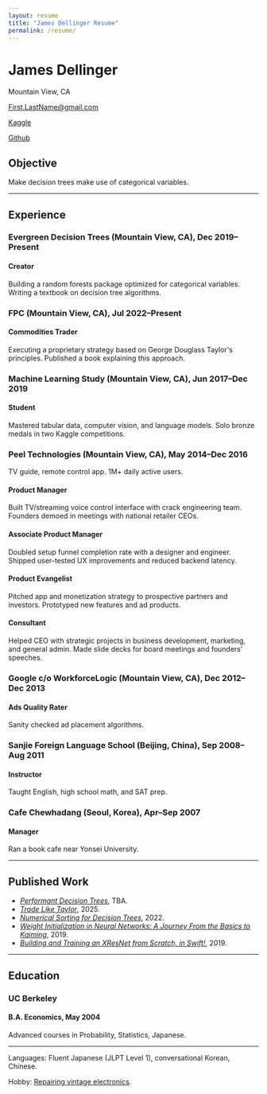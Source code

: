 ```yaml
---
layout: resume
title: "James Dellinger Resume"
permalink: /resume/
---
```


# James Dellinger
Mountain View, CA

First.LastName@gmail.com

[Kaggle](https://www.kaggle.com/jamesdellinger)

[Github](https://github.com/jamesdellinger)

## Objective
Make decision trees make use of categorical variables. 

---

## Experience
### Evergreen Decision Trees (Mountain View, CA), Dec 2019–Present
#### Creator
Building a random forests package optimized for categorical variables. Writing a textbook on decision tree algorithms.

### FPC (Mountain View, CA), Jul 2022–Present
#### Commodities Trader
Executing a proprietary strategy based on George Douglass Taylor's principles. Published a book explaining this approach.

### Machine Learning Study (Mountain View, CA), Jun 2017–Dec 2019
#### Student
Mastered tabular data, computer vision, and language models. Solo bronze medals in two Kaggle competitions.

### Peel Technologies (Mountain View, CA), May 2014–Dec 2016
TV guide, remote control app. 1M+ daily active users.

<!-- Won't display exact start/end dates of each job title at Peel.
But here they are for future reference:
Product Manager, Sep 2015–Dec 2016
Associate Product Manager, Feb 2015–Sep 2015
Product Evangelist, Aug 2014–Feb 2015
Consultant, May 2014–Aug 2014 -->

#### Product Manager
Built TV/streaming voice control interface with crack engineering team. Founders demoed in meetings with national retailer CEOs.

#### Associate Product Manager
Doubled setup funnel completion rate with a designer and engineer. Shipped user-tested UX improvements and reduced backend latency.

#### Product Evangelist
Pitched app and monetization strategy to prospective partners and investors. Prototyped new features and ad products.

#### Consultant
Helped CEO with strategic projects in business development, marketing, and general admin. Made slide decks for board meetings and founders' speeches.

### Google c/o WorkforceLogic (Mountain View, CA), Dec 2012–Dec 2013
#### Ads Quality Rater
Sanity checked ad placement algorithms.

### Sanjie Foreign Language School (Beijing, China), Sep 2008–Aug 2011
#### Instructor
Taught English, high school math, and SAT prep.

### Cafe Chewhadang (Seoul, Korea), Apr–Sep 2007
#### Manager
Ran a book cafe near Yonsei University.

---

## Published Work
* [*Performant Decision Trees*](https://github.com/jamesdellinger/recent-work/blob/main/dt_book_excerpt.ipynb), TBA.
* [*Trade Like Taylor*](https://www.amazon.com/Trade-Like-Taylor-Douglass-Short-Term/dp/B0DWPR9FS9/), 2025.
* [*Numerical Sorting for Decision Trees*](https://github.com/jamesdellinger/recent-work/blob/main/numerical_sorting_speed_experiments.ipynb), 2022.
* [*Weight Initialization in Neural Networks: A Journey From the Basics to Kaiming*](https://medium.com/data-science/weight-initialization-in-neural-networks-a-journey-from-the-basics-to-kaiming-954fb9b47c79), 2019.
* [*Building and Training an XResNet from Scratch, in Swift!*](https://github.com/jamesdellinger/fastai_deep_learning_course_part2_v3/blob/master/13_swift_resnet_pipeline_s4tf_v04_my_reimplementation.ipynb), 2019.

---

## Education
### UC Berkeley
#### B.A. Economics, May 2004
Advanced courses in Probability, Statistics, Japanese.

---

Languages: Fluent Japanese (JLPT Level 1), conversational Korean, Chinese.

Hobby: [Repairing vintage electronics](https://github.com/jamesdellinger/recent-work/blob/main/duo.ipynb).